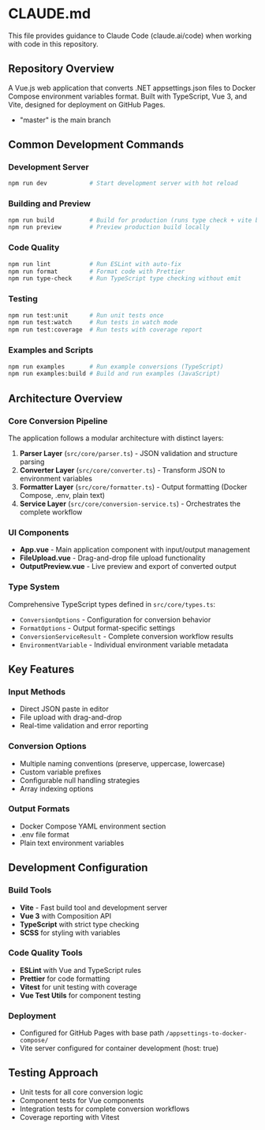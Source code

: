 # CLAUDE.md

This file provides guidance to Claude Code (claude.ai/code) when working with code in this repository.

## Repository Overview

A Vue.js web application that converts .NET appsettings.json files to Docker Compose environment variables format. Built with TypeScript, Vue 3, and Vite, designed for deployment on GitHub Pages.

- "master" is the main branch

## Common Development Commands

### Development Server
```bash
npm run dev            # Start development server with hot reload
```

### Building and Preview
```bash
npm run build          # Build for production (runs type check + vite build)
npm run preview        # Preview production build locally
```

### Code Quality
```bash
npm run lint           # Run ESLint with auto-fix
npm run format         # Format code with Prettier
npm run type-check     # Run TypeScript type checking without emit
```

### Testing
```bash
npm run test:unit      # Run unit tests once
npm run test:watch     # Run tests in watch mode
npm run test:coverage  # Run tests with coverage report
```

### Examples and Scripts
```bash
npm run examples       # Run example conversions (TypeScript)
npm run examples:build # Build and run examples (JavaScript)
```

## Architecture Overview

### Core Conversion Pipeline
The application follows a modular architecture with distinct layers:

1. **Parser Layer** (`src/core/parser.ts`) - JSON validation and structure parsing
2. **Converter Layer** (`src/core/converter.ts`) - Transform JSON to environment variables
3. **Formatter Layer** (`src/core/formatter.ts`) - Output formatting (Docker Compose, .env, plain text)
4. **Service Layer** (`src/core/conversion-service.ts`) - Orchestrates the complete workflow

### UI Components
- **App.vue** - Main application component with input/output management
- **FileUpload.vue** - Drag-and-drop file upload functionality
- **OutputPreview.vue** - Live preview and export of converted output

### Type System
Comprehensive TypeScript types defined in `src/core/types.ts`:
- `ConversionOptions` - Configuration for conversion behavior
- `FormatOptions` - Output format-specific settings
- `ConversionServiceResult` - Complete conversion workflow results
- `EnvironmentVariable` - Individual environment variable metadata

## Key Features

### Input Methods
- Direct JSON paste in editor
- File upload with drag-and-drop
- Real-time validation and error reporting

### Conversion Options
- Multiple naming conventions (preserve, uppercase, lowercase)
- Custom variable prefixes
- Configurable null handling strategies
- Array indexing options

### Output Formats
- Docker Compose YAML environment section
- .env file format
- Plain text environment variables

## Development Configuration

### Build Tools
- **Vite** - Fast build tool and development server
- **Vue 3** with Composition API
- **TypeScript** with strict type checking
- **SCSS** for styling with variables

### Code Quality Tools
- **ESLint** with Vue and TypeScript rules
- **Prettier** for code formatting
- **Vitest** for unit testing with coverage
- **Vue Test Utils** for component testing

### Deployment
- Configured for GitHub Pages with base path `/appsettings-to-docker-compose/`
- Vite server configured for container development (host: true)

## Testing Approach
- Unit tests for all core conversion logic
- Component tests for Vue components  
- Integration tests for complete conversion workflows
- Coverage reporting with Vitest
